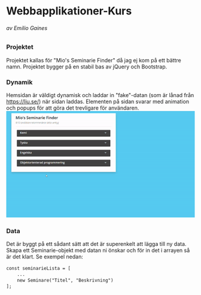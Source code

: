 # Webbapplikationer-Kurs
###### av Emilio Gaines


### Projektet
Projektet kallas för "Mio's Seminarie Finder" då jag ej kom på ett bättre namn.
Projektet bygger på en stabil bas av jQuery och Bootstrap.

### Dynamik
Hemsidan är väldigt dynamisk och laddar in "fake"-datan (som är lånad från https://liu.se/) när sidan laddas.
Elementen på sidan svarar med animation och popups för att göra det trevligare för användaren.
![GIF av hemsidan](showcase.gif)

### Data
Det är byggt på ett sådant sätt att det är superenkelt att lägga till ny data.
Skapa ett Seminarie-objekt med datan ni önskar och för in det i arrayen så är det klart.
Se exempel nedan:
```
const seminarieLista = [
    ...
    new Seminare("Titel", "Beskrivning")
];
```